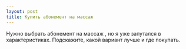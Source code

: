 ```yaml
---
layout: post 
title: Купить абонемент на массаж 
--- 
```

Нужно выбрать абонемент на массаж , но я уже запутался в характеристиках. Подскажите, какой вариант лучше и где покупать.